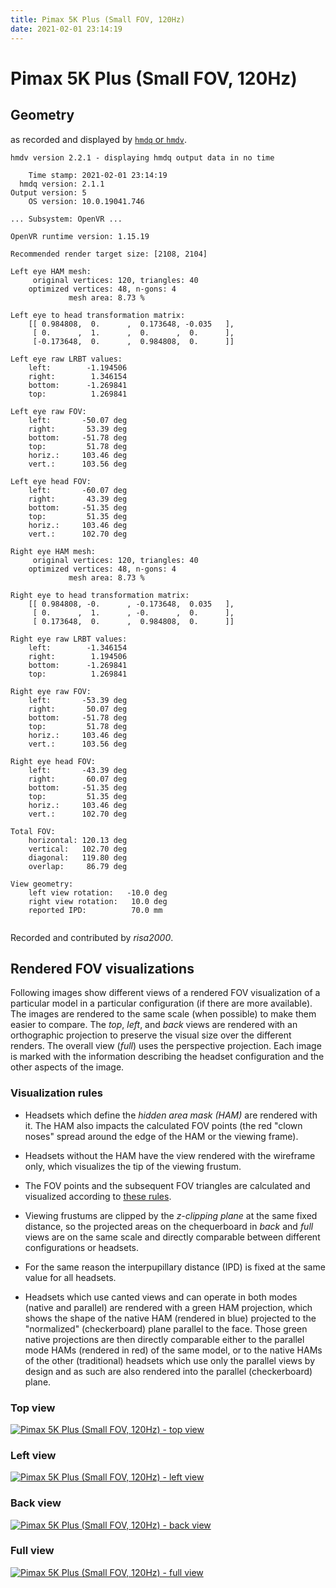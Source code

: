 ```yaml
---
title: Pimax 5K Plus (Small FOV, 120Hz)
date: 2021-02-01 23:14:19
---
```

# Pimax 5K Plus (Small FOV, 120Hz)

## Geometry

as recorded and displayed by [`hmdq` or `hmdv`](https://github.com/risa2000/hmdq).
```
hmdv version 2.2.1 - displaying hmdq output data in no time

    Time stamp: 2021-02-01 23:14:19
  hmdq version: 2.1.1
Output version: 5
    OS version: 10.0.19041.746

... Subsystem: OpenVR ...

OpenVR runtime version: 1.15.19

Recommended render target size: [2108, 2104]

Left eye HAM mesh:
     original vertices: 120, triangles: 40
    optimized vertices: 48, n-gons: 4
             mesh area: 8.73 %

Left eye to head transformation matrix:
    [[ 0.984808,  0.      ,  0.173648, -0.035   ],
     [ 0.      ,  1.      ,  0.      ,  0.      ],
     [-0.173648,  0.      ,  0.984808,  0.      ]]

Left eye raw LRBT values:
    left:        -1.194506
    right:        1.346154
    bottom:      -1.269841
    top:          1.269841

Left eye raw FOV:
    left:       -50.07 deg
    right:       53.39 deg
    bottom:     -51.78 deg
    top:         51.78 deg
    horiz.:     103.46 deg
    vert.:      103.56 deg

Left eye head FOV:
    left:       -60.07 deg
    right:       43.39 deg
    bottom:     -51.35 deg
    top:         51.35 deg
    horiz.:     103.46 deg
    vert.:      102.70 deg

Right eye HAM mesh:
     original vertices: 120, triangles: 40
    optimized vertices: 48, n-gons: 4
             mesh area: 8.73 %

Right eye to head transformation matrix:
    [[ 0.984808, -0.      , -0.173648,  0.035   ],
     [ 0.      ,  1.      , -0.      ,  0.      ],
     [ 0.173648,  0.      ,  0.984808,  0.      ]]

Right eye raw LRBT values:
    left:        -1.346154
    right:        1.194506
    bottom:      -1.269841
    top:          1.269841

Right eye raw FOV:
    left:       -53.39 deg
    right:       50.07 deg
    bottom:     -51.78 deg
    top:         51.78 deg
    horiz.:     103.46 deg
    vert.:      103.56 deg

Right eye head FOV:
    left:       -43.39 deg
    right:       60.07 deg
    bottom:     -51.35 deg
    top:         51.35 deg
    horiz.:     103.46 deg
    vert.:      102.70 deg

Total FOV:
    horizontal: 120.13 deg
    vertical:   102.70 deg
    diagonal:   119.80 deg
    overlap:     86.79 deg

View geometry:
    left view rotation:   -10.0 deg
    right view rotation:   10.0 deg
    reported IPD:          70.0 mm


```
Recorded and contributed by _risa2000_.

## Rendered FOV visualizations

Following images show different views of a rendered FOV visualization of a
particular model in a particular configuration (if there are more available).
The images are rendered to the same scale (when possible) to make them easier
to compare. The _top_, _left_, and _back_ views are rendered with an
orthographic projection to preserve the visual size over the different renders.
The overall view (_full_) uses the perspective projection. Each image is marked
with the information describing the headset configuration and the other aspects
of the image.

### Visualization rules

* Headsets which define the _hidden area mask (HAM)_ are rendered with it. The
  HAM also impacts the calculated FOV points (the red "clown noses" spread
  around the edge of the HAM or the viewing frame).

* Headsets without the HAM have the view rendered with the wireframe only, which
  visualizes the tip of the viewing frustum.

* The FOV points and the subsequent FOV triangles are calculated and visualized
  according to [these
  rules](https://risa2000.github.io/vrdocs/docs/hmd_fov_calculation).

* Viewing frustums are clipped by the _z-clipping plane_ at the same fixed
  distance, so the projected areas on the chequerboard in _back_ and _full_
  views are on the same scale and directly comparable between different
  configurations or headsets.

* For the same reason the interpupillary distance (IPD) is fixed at the same
  value for all headsets.

* Headsets which use canted views and can operate in both modes (native and
  parallel) are rendered with a green HAM projection, which shows the shape of
  the native HAM (rendered in blue) projected to the "normalized"
  (checkerboard) plane parallel to the face. Those green native projections are
  then directly comparable either to the parallel mode HAMs (rendered in red)
  of the same model, or to the native HAMs of the other (traditional) headsets
  which use only the parallel views by design and as such are also rendered
  into the parallel (checkerboard) plane.

### Top view
[![Pimax 5K Plus (Small FOV, 120Hz) - top view](../images/Pimax5KPlus_Small_Native_R120_top.dmx.png)](../images/Pimax5KPlus_Small_Native_R120_top.dmx.png)

### Left view
[![Pimax 5K Plus (Small FOV, 120Hz) - left view](../images/Pimax5KPlus_Small_Native_R120_left.dmx.png)](../images/Pimax5KPlus_Small_Native_R120_left.dmx.png)

### Back view
[![Pimax 5K Plus (Small FOV, 120Hz) - back view](../images/Pimax5KPlus_Small_Native_R120_back.dmx.png)](../images/Pimax5KPlus_Small_Native_R120_back.dmx.png)

### Full view
[![Pimax 5K Plus (Small FOV, 120Hz) - full view](../images/Pimax5KPlus_Small_Native_R120_over.dmx.png)](../images/Pimax5KPlus_Small_Native_R120_over.dmx.png)

